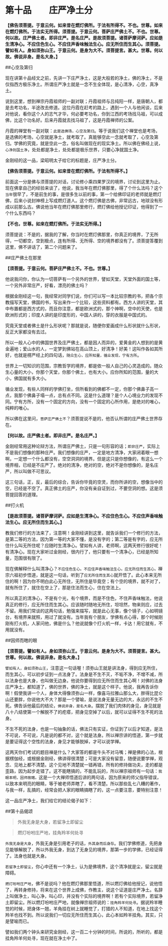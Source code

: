 # 第十品　　庄严净土分

**【佛告须菩提。于意云何。如来昔在燃灯佛所。于法有所得不。不也。世尊。如来在燃灯佛所。于法实无所得。须菩提。于意云何。菩萨庄严佛土不。不也。世尊。何以故。庄严佛土者。即非庄严。是名庄严。是故须菩提。诸菩萨摩诃萨。应如是生清净心。不应住色生心。不应住声香味触法生心。应无所住而生其心。须菩提。譬如有人。身如须弥山王。于意云何。是身为大不。须菩提言。甚大。世尊。何以故。佛说非身。是名大身。】**

##心空及第归

现在讲第十品经文之前，先讲一下庄严净土，这是大般若的净土，佛的净土，不是仅指西方极乐净土。所谓庄严净土就是一念不生全体现，是心清净，心空，真净土。

说到这里，想到禅宗丹霞祖师的一副对联；丹霞祖师与吕纯阳一样，是唐朝人，都是去考功名，半途改去修道。这位丹霞在赶考的路上，遇到一个人与他闲谈，后来对他说，看你这个人的志气才华，何必要考功名，你到江西的考场找马祖，可以成佛，比这个功名好。后来丹霞就去找马祖了，这是丹霞禅师的公案。

丹霞的禅堂有一副对联：`此是选佛场，心空及第归`。等于说我们这个禅堂也是考场，是选佛的考场，心空就是净土，就考取了。真能够空此一念就考取了，心空及第归。学佛的究竟，就是空此一念，俗名叫做现在的现实净土。所以佛在佛经上说，`心净则国土净`，处处都是净土，处处都是极乐世界，只要心净就国土净。

金刚经的这一品，梁昭明太子给它的标题是，庄严净土分。

**【佛告须菩提。于意云何。如来昔在燃灯佛所。于法有所得不。】**

前面这一分是佛与须菩提的对话，讨论修小乘四果罗汉的境界，讨论到这里为止。现在佛拿自己的经验来谈了，他说，我当年在燃灯佛那里，得了个什么法吗？这个`当年`很早了，不是前生的事，是很多生以前的事，第一个给佛印证的老师就是燃灯佛，后来小说封神榜上写成燃灯道人。这个燃灯佛是古佛，非常远古，地球没有形成以前那么古。佛说他当年在燃灯佛那里修行，燃灯佛给他授记印证，他得到了一个什么东西吗？

**【不也，世尊。如来在燃灯佛所。于法实无所得。】**

须菩提说：不是的，据我的了解，你当时在燃灯佛那里，你真正的境界，了无所得，一切都空，空到极点，连有所得、无所得、空的境界都没有了。须菩提答覆到这里，佛不讲话了，第二个问题来了。
 
##庄严佛土在那里

**【须菩提。于意云何。菩萨庄严佛土不。不也。世尊。】**

他说我问你，你认为一切菩萨有一个另外的世界，譬如天堂，天堂外面的国土等，一个另外非常庄严，好看，漂亮的佛土吗？

根据金刚经这一句，我经常对同学们说，你们可以写一本比较宗教的书，把各个宗教描写天堂，佛国的书，写出来作一个比较，这些资料都有。西方人讲的天堂，其中布置都是西方式的，而且你注意，都是欧洲式的，那个神啊，空中的天使，也是欧洲形式的；印度人讲的是印度形的，中国人讲的，穿的衣服是中国式的。

究竟天堂或者佛土是什么形状呢？那就是说，随便你爱画成什么形状就什么形状，反正大家都没有去过。

所以一般人心中的佛国世界及庄严佛土，都是因人而异的，爱黄金的人想到的是黄金遍地；爱山水的人，一定梦到佛站在高山顶上，好清净！好美！这叫作各如其所好，也就是楞严经上的四句话，`随众生心，应所知量，循业发现，宁有方所`。

世界上一切知识的范围，宗教哲学的境界，都是依一般人自己的心灵造成的。随众生心量的大小，你那个天堂，你那个佛土，也有大小。应你所知的范围，量的大小，佛国就有多大小。

循业发现，有些人同样的学佛打坐，但所看到的佛都不一定，你那个佛鼻子高一点，我那个佛鼻子塌一点，总有点不同。这是什么道理？是个人心境业力的发现不同。宁有方所，没有一个固定的方向，没有一个固定的心所作用，是绝对的唯心，纯粹的唯心。

所以佛在这里问，`菩萨庄严佛土不`？须菩提说不是的，他否认所谓的庄严佛土世界存在。

**【何以故。庄严佛土者。即非庄严。是名庄严。】**

金刚经常用这种论辩方法，所谓庄严佛土，只是一句形容的话；`即非庄严`，实际上不是我们想像的那种庄严。我们想像的庄严，一定是地方清净，大家闭着眼一想啊，一定想一个什么都没有，空空洞洞的境界。但是这只是你想像的，有这么一个境界相，已经是不庄严了。绝对的清净，绝对的空，绝对不是你想像的，是名庄严，所以叫做不可思议。

这三句话，正，反，最后的综合，告诉你毕竟的空灵，而你所讲的空，想像当中的空，已经是不空了。真正佛土的庄严，你没有亲自证到过，不要空洞的想。这是须菩提回答的道理。
 
##打火机

**【是故须菩提。诸菩萨摩诃萨。应如是生清净心。不应住色生心。不应住声香味触法生心。应无所住而生其心。】**

教我们修行的方法来了，注意啊！金刚经讲到这里，就告诉我们一个修行的方法，是第二等的方法，因为第一等的大家不懂，是没有字的；第二等是有字的，应无所住什么叫无所住呢？应随时生清净心。譬如有人讲，老师啊，这两天修行很好呢！有清净心。现在大家听过金刚经，很内行了，他只要有一个清净心，已经是所知量，范围很有限了。

现在佛解释什么叫清净心？`不应住色生心。不应住声香味触法生心。应无所住而生其心。`禅宗六祖初步悟道，就是这一句话，听到了`应无所住而生其心`就开悟了。此心本来无所住的啊！因为你不明白此心无所住，无所住是毕竟空；有个空的境界，就不对了，就有所住了，就住在空上了，那是住法而生心，住在空法上。

所以真正的清净心，不是有个光，有个境界，而是不住色，不住声香味触法，他说真正的修行，应无所住而生其心。应该随时随地无所住，坦坦然，物来则应，过去不留。用我们常谈的这两句话，勉强来描写，就是此心无事，像个镜子，心如明镜台，有境界来就照，用过了就没有。当年我有个朋友，学佛有点心得，那个时候刚刚有打火机，人家问他，佛是什么？他说就像个打火机一样，卡达！用它就有，不用就没有。
 
##因师而瞎的眼

**【须菩提。譬如有人。身如须弥山王。于意云何。是身为大不。须菩提言。甚大。世尊。何以故。佛说非身。是名大身。】**

`譬如有人，身如须弥山王`，注意这一句话喔！须弥山王就是讲法身，得到应无所住，而生其心，可以初步证到一点法身了。法身是不生不灭，不垢不净，不增不减，所以法身也是大身，也叫做无边身。他说你要得到应无所住而生其心啊！对佛的法身庄严净土，都知道了，佛的世界，佛的净土，就是这个样子。他说，我再告诉你啊！假使我讲一个人，身体大得像须弥山一样，像喜马拉雅山那么大，胖得比昆仑山还要胖，你说他大不大？那是一个譬喻，是说法身无量无边的大，永远的不生不死。佛告诉他最后的结论，`佛说非身，是名大身`。摆脱了我们肉体的身见，身见就是八十八结使第一个解脱不了的疙瘩，把身见空掉了以后，就可以证得不生不死的法身。

不生不死的法身，也是一句抽象的话，佛法只有实证，你证到了以后才知道，是法不可说，不可说，凡是说的都不对，这个就是法身。所以禅宗讲的悟道，第一步就是要证得这个空性的法身，身见才能够脱掉，才可以说学禅。

这两天你们考试的题目禅是什么？大家答的都是牛头不对马嘴；禅是佛的心法，根据楞伽经，或根据金刚经，佛讲得很清楚；可是大家没有留意，随便说要学禅，观念、见地上都不清楚。这个见地不清楚就一错再错，所有的修持做功夫，走的都是歪路，因为起步走错了。这不能瞎搞的，不能乱玩的，所以禅宗祖师有一句话：`我眼本明，因师故瞎。`这是一个大禅师悟道后讲的两句话，因为原来的师父指导错误，以致本来明亮的眼睛，等于被老师弄瞎了，看不清楚。所以那些乱七八糟的著作，与我一样，乱搞的，经常会把人家的眼睛搞瞎了的，这一点要注意，要特别注意！

这一品庄严净土，我们给它的结论偈子如下：

##第十品偈颂

>外我无身是大身，若留净土即留尘

>燃灯吩咐庄严地，挂角羚羊何处寻

`外我无身是大身`，外我无身是引用老子的话，`外其身而后身存`。我们学佛修道，先把身见能够解脱了，所以外我无身，到达了无身见的境界，那第一步的学佛，已经证得了。法身也就是大身。

`若留净土即留尘`，你心中还有一个净土，认为是佛境界，这个清净就是尘，留尘就是障碍。

`燃灯吩咐庄严地`，佛不是说吗？他在燃灯佛那里悟道，所以燃灯佛给他授记，说他悟了，再转身修持，将来在这个世界上成佛，作教主，说这个证道是庄严净土。名辞上叫做净土，叫心净，叫心印，并没有个实际的境界啊！若有个实际境界，若留净土即留尘。所以燃灯吩咐庄严地，就像禅宗祖师说的：`挂角羚羊何处寻`。据说羚羊睡觉的时候，把身体一翘，羊角挂在树上就睡觉了，打猎的人不知道，在地上找这个羚羊也找不到。所以说我们一切应无所住而生其心，此心本如羚羊挂角。其实，只是譬喻而已。

譬如我们两个钟头来研究金刚经，这一百二十分钟的时间，所说的，所听的，都是挂角羚羊何处寻，现在就在净土中了。
